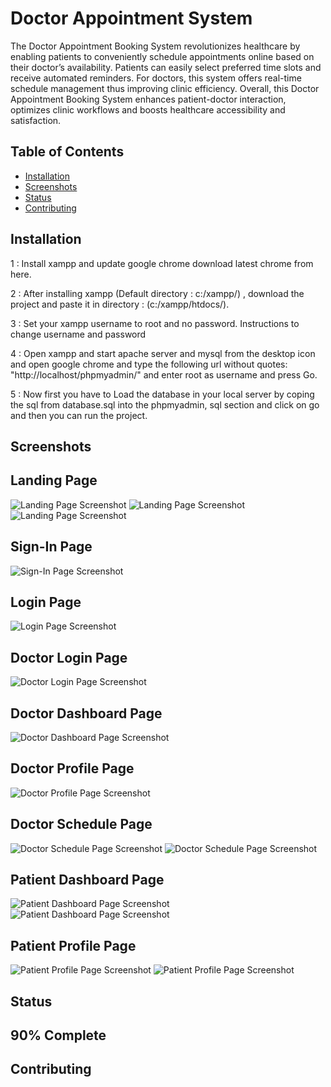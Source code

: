 # Doctor Appointment System
The Doctor Appointment Booking System revolutionizes healthcare by enabling patients to conveniently schedule appointments online based on their doctor’s availability. Patients can easily select preferred time slots and receive automated reminders. For doctors, this system offers real-time schedule management thus improving clinic efficiency. Overall, this Doctor Appointment Booking System enhances patient-doctor interaction, optimizes clinic workflows and boosts healthcare accessibility and satisfaction.

## Table of Contents

- [Installation](#installation)
- [Screenshots](#screenshots)
- [Status](#status)
- [Contributing](#contributing)


## Installation
1 : Install xampp and update google chrome download latest chrome from here.

2 : After installing xampp (Default directory : c:/xampp/) , download the project and paste it in directory : (c:/xampp/htdocs/).

3 : Set your xampp username to root and no password. Instructions to change username and password

4 : Open xampp and start apache server and mysql from the desktop icon and open google chrome and type the following url without quotes: "http://localhost/phpmyadmin/" and enter root as username and press Go.

5 : Now first you have to Load the database in your local server by coping the sql from database.sql into the phpmyadmin, sql section and click on go and then you can run the project.


## Screenshots
<h2>Landing Page</h2>
<img src="https://github.com/MalcolmAntao/Healthcare-Appointment-System/blob/main/Screenshots/Landing_Page1.png" alt="Landing Page Screenshot">
<img src="https://github.com/MalcolmAntao/Healthcare-Appointment-System/blob/main/Screenshots/Landing_Page2.png" alt="Landing Page Screenshot">
<img src="https://github.com/MalcolmAntao/Healthcare-Appointment-System/blob/main/Screenshots/Landing_Page3.png" alt="Landing Page Screenshot">

<h2>Sign-In Page</h2>
<img src="https://github.com/MalcolmAntao/Healthcare-Appointment-System/blob/main/Screenshots/Signup.png" alt="Sign-In Page Screenshot">

<h2>Login Page</h2>
<img src="https://github.com/MalcolmAntao/Healthcare-Appointment-System/blob/main/Screenshots/login.png" alt="Login Page Screenshot">

<h2>Doctor Login Page</h2>
<img src="https://github.com/MalcolmAntao/Healthcare-Appointment-System/blob/main/Screenshots/doctor_login.png" alt="Doctor Login Page Screenshot">

<h2>Doctor Dashboard Page</h2>
<img src="https://github.com/MalcolmAntao/Healthcare-Appointment-System/blob/main/Screenshots/doctor_dashboard.png" alt="Doctor Dashboard Page Screenshot">

<h2>Doctor Profile Page</h2>
<img src="https://github.com/MalcolmAntao/Healthcare-Appointment-System/blob/main/Screenshots/doctor_profile.png" alt="Doctor Profile Page Screenshot">

<h2>Doctor Schedule Page</h2>
<img src="https://github.com/MalcolmAntao/Healthcare-Appointment-System/blob/main/Screenshots/doctor_schedule1.png" alt="Doctor Schedule Page Screenshot">
<img src="https://github.com/MalcolmAntao/Healthcare-Appointment-System/blob/main/Screenshots/doctor_schedule2.png" alt="Doctor Schedule Page Screenshot">

<h2>Patient Dashboard Page</h2>
<img src="https://github.com/MalcolmAntao/Healthcare-Appointment-System/blob/main/Screenshots/PatientDashboard1.png" alt="Patient Dashboard Page Screenshot">
<img src="https://github.com/MalcolmAntao/Healthcare-Appointment-System/blob/main/Screenshots/PatientDashboard2.png" alt="Patient Dashboard Page Screenshot">

<h2>Patient Profile Page</h2>
<img src="https://github.com/MalcolmAntao/Healthcare-Appointment-System/blob/main/Screenshots/patient_profile1.png" alt="Patient Profile Page Screenshot">
<img src="https://github.com/MalcolmAntao/Healthcare-Appointment-System/blob/main/Screenshots/patient_profile2.png" alt="Patient Profile Page Screenshot">

## Status
<h2>90% Complete</h2>

## Contributing

